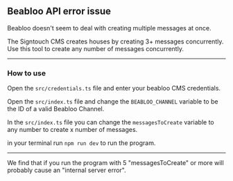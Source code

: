 ## Beabloo API error issue

Beabloo doesn't seem to deal with creating multiple messages at once. 

The Signtouch CMS creates houses by creating 3+ messages concurrently. Use this tool to create any number of messages concurrently. 

---

### How to use

Open the `src/credentials.ts` file and enter your beabloo CMS credentials. 

Open the `src/index.ts` file and change the `BEABLOO_CHANNEL` variable to be the ID of a valid Beabloo Channel. 

In the `src/index.ts` file you can change the `messagesToCreate` variable to any number to create x number of messages.

in your terminal run `npm run dev` to run the program.

---

We find that if you run the program with 5 "messagesToCreate" or more will probably cause an "internal server error". 
